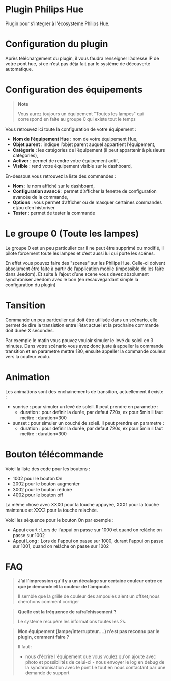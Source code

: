 # Plugin Philips Hue

Plugin pour s'integrer à l'écosysteme Philips Hue.

# Configuration du plugin

Après téléchargement du plugin, il vous faudra renseigner l’adresse IP de votre pont hue, si ce n’est pas déja fait par le système de découverte automatique.

# Configuration des équipements

> **Note**
>
> Vous aurez toujours un équipement "Toutes les lampes" qui correspond en faite au groupe 0 qui existe tout le temps

Vous retrouvez ici toute la configuration de votre équipement :

-   **Nom de l’équipement Hue** : nom de votre équipement Hue,
-   **Objet parent** : indique l’objet parent auquel appartient l’équipement,
-   **Catégorie** : les catégories de l’équipement (il peut appartenir à plusieurs catégories),
-   **Activer** : permet de rendre votre équipement actif,
-   **Visible** : rend votre équipement visible sur le dashboard,

En-dessous vous retrouvez la liste des commandes :

-   **Nom** : le nom affiché sur le dashboard,
-   **Configuration avancé** : permet d’afficher la fenetre de configuration avancée de la commande,
-   **Options** : vous permet d’afficher ou de masquer certaines commandes et/ou d’en historiser
-   **Tester** : permet de tester la commande

# Le groupe 0 (Toute les lampes)

Le groupe 0 est un peu particulier car il ne peut être supprimé ou modifié, il pilote forcement toute les lampes et c’est aussi lui qui porte les scénes.

En effet vous pouvez faire des "scenes" sur les Philips Hue. Celle-ci doivent absolument être faite à partir de l’application mobile (impossible de les faire dans Jeedom). Et suite à l’ajout d’une scene vous devez absolument synchroniser Jeedom avec le bon (en resauvegardant simple la configuration du plugin)

# Tansition

Commande un peu particulier qui doit être utilisée dans un scénario, elle permet de dire la transistion entre l’état actuel et la prochaine commande doit durée X secondes.

Par exemple le matin vous pouvez vouloir simuler le levé du soleil en 3 minutes. Dans votre scénario vous avez donc juste à appeller la commande transition et en parametre mettre 180, ensuite appeller la commande couleur vers la couleur voulu.

# Animation

Les animations sont des enchainements de transition, actuellement il existe :

-   sunrise : pour simuler un levé de soleil. Il peut prendre en parametre :
    -   duration : pour definir la durée, par defaut 720s, ex pour 5min il faut mettre : duration=300
-   sunset : pour simuler un couché de soleil. Il peut prendre en parametre :
    -   duration : pour definir la durée, par defaut 720s, ex pour 5min il faut mettre : duration=300

# Bouton télécommande

Voici la liste des code pour les boutons :

- 1002 pour le bouton On
- 2002 pour le bouton augmenter
- 3002 pour le bouton réduire
- 4002 pour le bouton off

La même chose avec XXX0 pour la touche appuyée, XXX1 pour la touche maintenue et XXX2 pour la touche relachée.

Voici les séquence pour le bouton On par exemple :

- Appui court : Lors de l'appui on passe sur 1000 et quand on relâche on passe sur 1002
- Appui Long : Lors de l'appui on passe sur 1000, durant l'appui on passe sur 1001, quand on relâche on passe sur 1002

# FAQ

> **J’ai l’impression qu’il y a un décalage sur certaine couleur entre ce que je demande et la couleur de l’ampoule.**
>
> Il semble que la grille de couleur des ampoules aient un offset,nous cherchons comment corriger

> **Quelle est la fréquence de rafraîchissement ?**
>
> Le systeme recupère les informations toutes les 2s.

> **Mon équipement (lampe/interrupteur....) n'est pas reconnu par le plugin, comment faire ?**
>
> Il faut :
> - nous d'écrire l'équipement que vous voulez qu'on ajoute avec photo et possibilités de celui-ci - nous envoyer le log en debug de la synchronisation avec le pont Le tout en nous contactant par une demande de support
